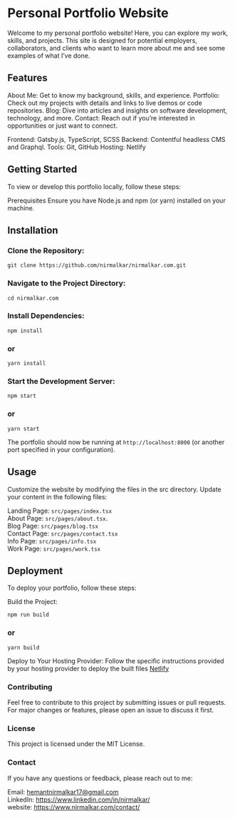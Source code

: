 # Personal Portfolio Website

Welcome to my personal portfolio website! Here, you can explore my work, skills, and projects. This site is designed for potential employers, collaborators, and clients who want to learn more about me and see some examples of what I’ve done.

## Features

About Me: Get to know my background, skills, and experience.
Portfolio: Check out my projects with details and links to live demos or code repositories.
Blog: Dive into articles and insights on software development, technology, and more.
Contact: Reach out if you’re interested in opportunities or just want to connect.

Frontend: Gatsby.js, TypeScript, SCSS
Backend: Contentful headless CMS and Graphql.
Tools: Git, GitHub
Hosting: Netlify

## Getting Started

To view or develop this portfolio locally, follow these steps:

Prerequisites
Ensure you have Node.js and npm (or yarn) installed on your machine.

## Installation

### Clone the Repository:

```
git clone https://github.com/nirmalkar/nirmalkar.com.git
```

### Navigate to the Project Directory:

```
cd nirmalkar.com
```

### Install Dependencies:

```
npm install
```

### or

```
yarn install
```

### Start the Development Server:

```
npm start
```

### or

```
yarn start
```

The portfolio should now be running at `http://localhost:8000` (or another port specified in your configuration).

## Usage

Customize the website by modifying the files in the src directory. Update your content in the following files:

Landing Page: `src/pages/index.tsx`<br/>
About Page: `src/pages/about.tsx`. <br/>
Blog Page: `src/pages/blog.tsx`<br/>
Contact Page: `src/pages/contact.tsx`<br/>
Info Page: `src/pages/info.tsx`<br/>
Work Page: `src/pages/work.tsx`

## Deployment

To deploy your portfolio, follow these steps:

Build the Project:

```
npm run build
```

### or

```
yarn build
```

Deploy to Your Hosting Provider: Follow the specific instructions provided by your hosting provider to deploy the built files [Netlify](https://www.netlify.com/blog/2016/09/29/a-step-by-step-guide-deploying-on-netlify/)

### Contributing

Feel free to contribute to this project by submitting issues or pull requests. For major changes or features, please open an issue to discuss it first.

### License

This project is licensed under the MIT License.

### Contact

If you have any questions or feedback, please reach out to me:

Email: hemantnirmalkar17@gmail.com <br/>
LinkedIn: https://www.linkedin.com/in/nirmalkar/<br/>
website: https://www.nirmalkar.com/contact/
